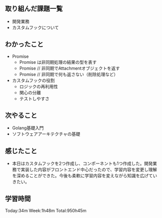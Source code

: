 ## 取り組んだ課題一覧
- 開発業務
- カスタムフックについて
## わかったこと
- Promise
    - Promise<T> は非同期処理の結果の型を表す
    - Promise<Attachment> // 非同期でAttachmentオブジェクトを返す
    - Promise<void>      // 非同期で何も返さない（削除処理など）
- カスタムフックの役割
    - ロジックの再利用性
    - 関心の分離
    - テストしやすさ
## 次やること
- Golang基礎入門
- ソフトウェアアーキテクチャの基礎    
## 感じたこと
- 本日はカスタムフックを2つ作成し、コンポーネントも1つ作成した。開発業務で実装した内容がフロントエンド中心だったので、学習内容を変更し理解を深めることができた。今後も柔軟に学習内容を変えながら知識を広げていきたい。
## 学習時間
Today:34m Week:1h48m Total:950h45m